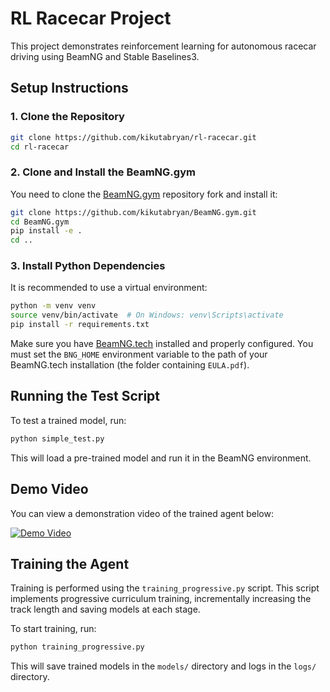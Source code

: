 # RL Racecar Project

This project demonstrates reinforcement learning for autonomous racecar driving using BeamNG and Stable Baselines3.

## Setup Instructions

### 1. Clone the Repository

```bash
git clone https://github.com/kikutabryan/rl-racecar.git
cd rl-racecar
```

### 2. Clone and Install the BeamNG.gym

You need to clone the [BeamNG.gym](https://github.com/kikutabryan/BeamNG.gym.git) repository fork and install it:

```bash
git clone https://github.com/kikutabryan/BeamNG.gym.git
cd BeamNG.gym
pip install -e .
cd ..
```

### 3. Install Python Dependencies

It is recommended to use a virtual environment:

```bash
python -m venv venv
source venv/bin/activate  # On Windows: venv\Scripts\activate
pip install -r requirements.txt
```

Make sure you have [BeamNG.tech](https://beamng.tech/) installed and properly configured. You must set the `BNG_HOME` environment variable to the path of your BeamNG.tech installation (the folder containing `EULA.pdf`).

## Running the Test Script

To test a trained model, run:

```bash
python simple_test.py
```

This will load a pre-trained model and run it in the BeamNG environment.

## Demo Video

You can view a demonstration video of the trained agent below:

[![Demo Video](https://img.youtube.com/vi/-dIdvcbgOhM/0.jpg)](https://youtu.be/-dIdvcbgOhM)

## Training the Agent

Training is performed using the `training_progressive.py` script. This script implements progressive curriculum training, incrementally increasing the track length and saving models at each stage.

To start training, run:

```bash
python training_progressive.py
```

This will save trained models in the `models/` directory and logs in the `logs/` directory.
